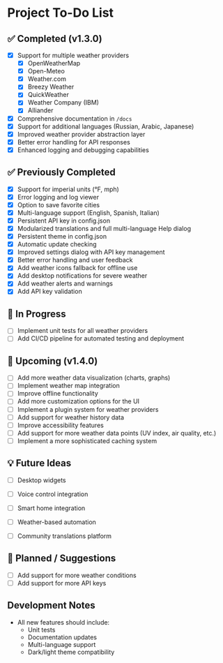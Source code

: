 # Project To-Do List

## ✅ Completed (v1.3.0)

- [x] Support for multiple weather providers
  - [x] OpenWeatherMap
  - [x] Open-Meteo
  - [x] Weather.com
  - [x] Breezy Weather
  - [x] QuickWeather
  - [x] Weather Company (IBM)
  - [x] Alliander
- [x] Comprehensive documentation in `/docs`
- [x] Support for additional languages (Russian, Arabic, Japanese)
- [x] Improved weather provider abstraction layer
- [x] Better error handling for API responses
- [x] Enhanced logging and debugging capabilities

## ✅ Previously Completed

- [x] Support for imperial units (°F, mph)
- [x] Error logging and log viewer
- [x] Option to save favorite cities
- [x] Multi-language support (English, Spanish, Italian)
- [x] Persistent API key in config.json
- [x] Modularized translations and full multi-language Help dialog
- [x] Persistent theme in config.json
- [x] Automatic update checking
- [x] Improved settings dialog with API key management
- [x] Better error handling and user feedback
- [x] Add weather icons fallback for offline use
- [x] Add desktop notifications for severe weather
- [x] Add weather alerts and warnings
- [x] Add API key validation

## 🔄 In Progress

- [ ] Implement unit tests for all weather providers
- [ ] Add CI/CD pipeline for automated testing and deployment

## 📅 Upcoming (v1.4.0)

- [ ] Add more weather data visualization (charts, graphs)
- [ ] Implement weather map integration
- [ ] Improve offline functionality
- [ ] Add more customization options for the UI
- [ ] Implement a plugin system for weather providers
- [ ] Add support for weather history data
- [ ] Improve accessibility features
- [ ] Add support for more weather data points (UV index, air quality, etc.)
- [ ] Implement a more sophisticated caching system

## 💡 Future Ideas

- [ ] Desktop widgets
- [ ] Voice control integration
- [ ] Smart home integration
- [ ] Weather-based automation
- [ ] Community translations platform


## 📝 Planned / Suggestions

- [ ] Add support for more weather conditions
- [ ] Add support for more API keys

## Development Notes

- All new features should include:
  - Unit tests
  - Documentation updates
  - Multi-language support
  - Dark/light theme compatibility
